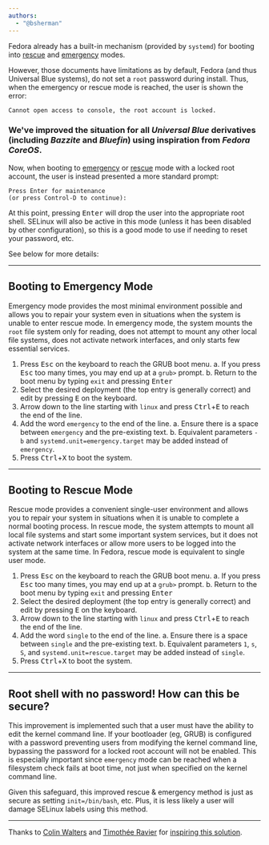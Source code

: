 ```yaml
---
authors:
  - "@bsherman"
---
```


Fedora already has a built-in mechanism (provided by `systemd`) for booting into [rescue](https://docs.fedoraproject.org/en-US/fedora/latest/system-administrators-guide/kernel-module-driver-configuration/Working_with_the_GRUB_2_Boot_Loader/#sec-Booting_to_Rescue_Mode) and [emergency](https://docs.fedoraproject.org/en-US/fedora/latest/system-administrators-guide/kernel-module-driver-configuration/Working_with_the_GRUB_2_Boot_Loader/#sec-Booting_to_Emergency_Mode) modes.

However, those documents have limitations as by default, Fedora (and thus Universal Blue systems), do not set a `root` password during install. Thus, when the emergency or rescue mode is reached, the user is shown the error: 

```
Cannot open access to console, the root account is locked.
```

### We've improved the situation for all *Universal Blue* derivatives (including *Bazzite* and *Bluefin*) using inspiration from *Fedora CoreOS*.

Now, when booting to [emergency](#booting-to-emergency-mode-2) or [rescue](#booting-to-rescue-mode-3) mode with a locked root account, the user is instead presented a more standard prompt:

```
Press Enter for maintenance
(or press Control-D to continue):
```

At this point, pressing <kbd>Enter</kbd> will drop the user into the appropriate root shell. SELinux will also be active in this mode (unless it has been disabled by other configuration), so this is a good mode to use if needing to reset your password, etc.

See below for more details:

---

## Booting to Emergency Mode

Emergency mode provides the most minimal environment possible and allows you to repair your system even in situations when the system is unable to enter rescue mode. In emergency mode, the system mounts the `root` file system only for reading, does not attempt to mount any other local file systems, does not activate network interfaces, and only starts few essential services.

1. Press <kbd>Esc</kbd> on the keyboard to reach the GRUB boot menu.
    a. If you press <kbd>Esc</kbd> too many times, you may end up at a `grub>` prompt. 
    b. Return to the boot menu by typing `exit` and pressing <kbd>Enter</kbd>
2. Select the desired deployment (the top entry is generally correct) and edit by pressing <kbd>E</kbd> on the keyboard.
3. Arrow down to the line starting with `linux` and press <kbd>Ctrl</kbd>+<kbd>E</kbd> to reach the end of the line.
4. Add the word `emergency` to the end of the line.
    a. Ensure there is a space between `emergency` and the pre-existing text.
    b. Equivalent parameters `-b` and `systemd.unit=emergency.target` may be added instead of `emergency`.
5. Press <kbd>Ctrl</kbd>+<kbd>X</kbd> to boot the system.

---

## Booting to Rescue Mode

Rescue mode provides a convenient single-user environment and allows you to repair your system in situations when it is unable to complete a normal booting process. In rescue mode, the system attempts to mount all local file systems and start some important system services, but it does not activate network interfaces or allow more users to be logged into the system at the same time. In Fedora, rescue mode is equivalent to single user mode.

1. Press <kbd>Esc</kbd> on the keyboard to reach the GRUB boot menu.
    a. If you press <kbd>Esc</kbd> too many times, you may end up at a `grub>` prompt. 
    b. Return to the boot menu by typing `exit` and pressing <kbd>Enter</kbd>
2. Select the desired deployment (the top entry is generally correct) and edit by pressing <kbd>E</kbd> on the keyboard.
3. Arrow down to the line starting with `linux` and press <kbd>Ctrl</kbd>+<kbd>E</kbd> to reach the end of the line.
4. Add the word `single` to the end of the line.
    a. Ensure there is a space between `single` and the pre-existing text.
    b. Equivalent parameters `1`, `s`, `S`, and `systemd.unit=rescue.target` may be added instead of `single`.
5. Press <kbd>Ctrl</kbd>+<kbd>X</kbd> to boot the system.

---

## Root shell with no password! How can this be secure?

This improvement is implemented such that a user must have the ability to edit the kernel command line. If your bootloader (eg, GRUB) is configured with a password preventing users from modifying the kernel command line, bypassing the password for a locked root account will not be enabled. This is especially important since `emergency` mode can be reached when a filesystem check fails at boot time, not just when specified on the kernel command line.

Given this safeguard, this improved rescue & emergency method is just as secure as setting `init=/bin/bash`, etc. Plus, it is less likely a user will damage SELinux labels using this method.

---

Thanks to [Colin Walters](https://github.com/cgwalters) and [ Timothée Ravier](https://github.com/travier) for [inspiring this solution](https://github.com/ublue-os/main/issues/470).
